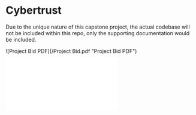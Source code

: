 # Cybertrust

Due to the unique nature of this capstone project, the actual codebase will not be included within this repo, only the supporting documentation would be included.

![Project Bid PDF](/Project Bid.pdf "Project Bid PDF")
![Project Bid](/ProjectBid.md "Project Bid")
